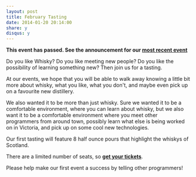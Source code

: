 ```yaml
---
layout: post
title: February Tasting
date: 2014-01-20 20:14:00
share: y
disqus: y
---
```


**This event has passed. See the announcement for our [most recent event](/most-recent/)**

Do you like Whisky? Do you like meeting new people? Do you like the possibility of learning something new? Then join us for a tasting.

At our events, we hope that you will be able to walk away knowing a little bit more about whisky, what you like, what you don't, and maybe even pick up on a favourite new distillery.

We also wanted it to be more than just whisky. Sure we wanted it to be a comfortable environment, where you can learn about whisky, but we also 
want it to be a comfortable environment where you meet other programmers from around town, possibly learn what else is being worked on in Victoria, 
and pick up on some cool new technologies.

Our first tasting will feature 8 half ounce pours that highlight the whiskys of Scotland.

There are a limited number of seats, so **[get your tickets](/tickets/)**.

Please help make our first event a success by telling other programmers!
